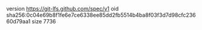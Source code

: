 version https://git-lfs.github.com/spec/v1
oid sha256:0c04e69b8f1fe6e7ce6338ee85dd2fb5514b4ba8f03f3d7d98cfc23660d79aa1
size 7736
